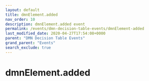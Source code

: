 ```yaml
---
layout: default
title: dmnElement.added
nav_order: 10
description: dmnElement.added event
permalink: /events/dmn-decision-table-events/dmnElement-added
last_modified_date: 2020-04-27T17:54:08+0000
parent: "DMN Decision Table Events"
grand_parent: "Events"
search_exclude: true
---
```


# dmnElement.added

